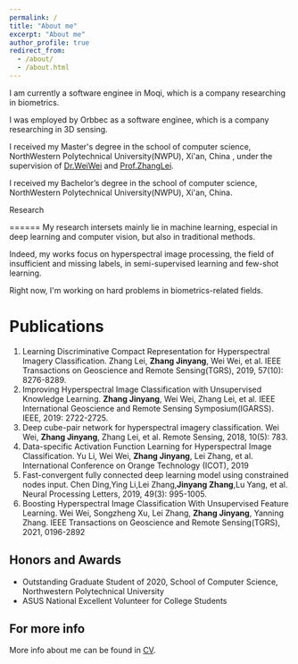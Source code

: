 ```yaml
---
permalink: /
title: "About me"
excerpt: "About me"
author_profile: true
redirect_from: 
  - /about/
  - /about.html
---
```

I am currently a software enginee in Moqi, which is a company researching in biometrics.

I was employed by Orbbec as a software enginee, which is a company researching in 3D sensing.

I received my Master's degree in the school of computer science, NorthWestern Polytechnical University(NWPU), Xi'an, China , under the supervision of [Dr.WeiWei](https://www.researchgate.net/scientific-contributions/Wei-Wei-2148714604) and    [Prof.ZhangLei](https://sites.google.com/site/leizhanghyperspectral/home).

I received my Bachelor’s degree in the school of computer science, NorthWestern Polytechnical University(NWPU), Xi'an, China.

Research

======
My research intersets mainly lie in machine learning, especial in deep learning and computer vision, but also in traditional methods.

Indeed, my works focus on hyperspectral image processing, the field of insufficient and missing labels, in semi-supervised learning and few-shot learning. 

Right now, I'm working on hard problems in biometrics-related fields.

Publications
====== 
1. Learning Discriminative Compact Representation for Hyperspectral Imagery Classification. Zhang Lei, $\textbf{Zhang Jinyang}$, Wei Wei, et al. IEEE Transactions on Geoscience and Remote Sensing(TGRS), 2019, 57(10): 8276-8289. 
2. Improving Hyperspectral Image Classification with Unsupervised Knowledge Learning. $\textbf{Zhang Jinyang}$, Wei Wei, Zhang Lei, et al.  IEEE International Geoscience and Remote Sensing Symposium(IGARSS). IEEE, 2019: 2722-2725.
3. Deep cube-pair network for hyperspectral imagery classification. Wei Wei, $\textbf{Zhang Jinyang}$, Zhang Lei, et al. Remote Sensing, 2018, 10(5): 783.
4. Data-specific Activation Function Learning for Hyperspectral Image Classification. Yu Li, Wei Wei, $\textbf{Zhang Jinyang}$, Lei Zhang, et al. International Conference on Orange Technology (ICOT), 2019
5. Fast-convergent fully connected deep learning model using constrained nodes input. Chen Ding,Ying Li,Lei Zhang,$\textbf{Jinyang Zhang}$,Lu Yang, et al. Neural Processing Letters, 2019, 49(3): 995-1005.
6. Boosting Hyperspectral Image Classification With Unsupervised Feature Learning. Wei Wei, Songzheng Xu, Lei Zhang, $\textbf{Zhang Jinyang}$, Yanning Zhang. IEEE Transactions on Geoscience and Remote Sensing(TGRS), 2021, 0196-2892

Honors and Awards
------
- Outstanding Graduate Student of 2020, School of Computer Science, Northwestern Polytechnical University
- ASUS National Excellent Volunteer for College Students

For more info
------
More info about me can be found in [CV]().
